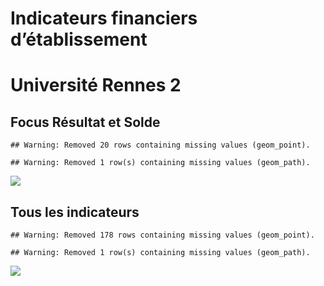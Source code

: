 Indicateurs financiers d’établissement
================

# Université Rennes 2

## Focus Résultat et Solde

    ## Warning: Removed 20 rows containing missing values (geom_point).

    ## Warning: Removed 1 row(s) containing missing values (geom_path).

![](université_rennes_2_files/figure-gfm/etab.focus-1.png)<!-- -->

## Tous les indicateurs

    ## Warning: Removed 178 rows containing missing values (geom_point).

    ## Warning: Removed 1 row(s) containing missing values (geom_path).

![](université_rennes_2_files/figure-gfm/etab-1.png)<!-- -->
